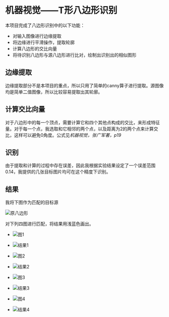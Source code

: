 ﻿# 机器视觉——T形八边形识别


本项目完成了八边形识别中的以下功能：
- 对输入图像进行边缘提取
- 将边缘进行平滑操作，提取轮廓
- 计算八边形的交比向量
- 将待识别八边形与源八边形进行比对，绘制出识别出的相似图形



## 边缘提取

边缘提取部分不是本项目的重点，所以只用了简单的canny算子进行提取。源图像均是简单二值图像，所以比较容易提取出其轮廓。

## 计算交比向量

对于八边形中的每一个顶点，需要计算它和四个其他点构成的交比，来形成特征量。对于每一个点，我选取和它相邻的两个点，以及距离为2的两个点来计算交比，这样可以避免0角度。公式见*机器视觉，张广军著，p19*

## 识别

由于提取和计算的过程中存在误差，因此我根据实验结果设定了一个误差范围0.14，我提供的几张目标图片均可在这个精度下识别。

## 结果
我将下图作为匹配的目标源

![原八边形][1]

对下列四图进行匹配，将结果用浅蓝色画出。

- ![图1][2]
- ![结果1][9]
- ![图2][3]
- ![结果2][7]
- ![图3][4]
- ![结果3][8]
- ![图4][5]
- ![结果4][6]

  [1]: http://i13.tietuku.com/45f7dce27ce5e4ef.jpg
  [2]: http://i13.tietuku.com/2925e3e98a92f08b.jpg
  [3]: http://i13.tietuku.com/b3b705d2f2ffea5e.jpg
  [4]: http://i13.tietuku.com/d6c08871efb742cd.jpg
  [5]: http://i13.tietuku.com/f27b3e778f877eb2.jpg
  [6]: http://i13.tietuku.com/130a79c94725ba61.png
  [7]: http://i13.tietuku.com/dcb4d52ab8c645d6.png
  [8]: http://i13.tietuku.com/90bfdc8a4a429730.png
  [9]: http://i13.tietuku.com/d8cf723730db264d.png
